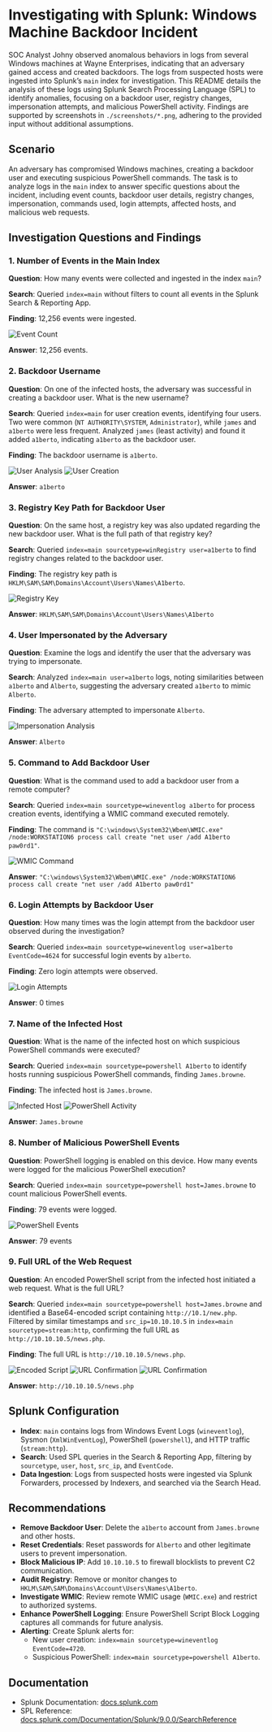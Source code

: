 # Investigating with Splunk: Windows Machine Backdoor Incident

SOC Analyst Johny observed anomalous behaviors in logs from several Windows machines at Wayne Enterprises, indicating that an adversary gained access and created backdoors. The logs from suspected hosts were ingested into Splunk’s `main` index for investigation. This README details the analysis of these logs using Splunk Search Processing Language (SPL) to identify anomalies, focusing on a backdoor user, registry changes, impersonation attempts, and malicious PowerShell activity. Findings are supported by screenshots in `./screenshots/*.png`, adhering to the provided input without additional assumptions.

## Scenario

An adversary has compromised Windows machines, creating a backdoor user and executing suspicious PowerShell commands. The task is to analyze logs in the `main` index to answer specific questions about the incident, including event counts, backdoor user details, registry changes, impersonation, commands used, login attempts, affected hosts, and malicious web requests.

## Investigation Questions and Findings

### 1. Number of Events in the Main Index
**Question**: How many events were collected and ingested in the index `main`?

**Search**: Queried `index=main` without filters to count all events in the Splunk Search & Reporting App.

**Finding**: 12,256 events were ingested.

![Event Count](screenshots/1.png)

**Answer**: 12,256 events.

### 2. Backdoor Username
**Question**: On one of the infected hosts, the adversary was successful in creating a backdoor user. What is the new username?

**Search**: Queried `index=main` for user creation events, identifying four users. Two were common (`NT AUTHORITY\SYSTEM`, `Administrator`), while `james` and `a1berto` were less frequent. Analyzed `james` (least activity) and found it added `a1berto`, indicating `a1berto` as the backdoor user.

**Finding**: The backdoor username is `a1berto`.

![User Analysis](screenshots/2.png)
![User Creation](screenshots/3.png)

**Answer**: `a1berto`

### 3. Registry Key Path for Backdoor User
**Question**: On the same host, a registry key was also updated regarding the new backdoor user. What is the full path of that registry key?

**Search**: Queried `index=main sourcetype=winRegistry user=a1berto` to find registry changes related to the backdoor user.

**Finding**: The registry key path is `HKLM\SAM\SAM\Domains\Account\Users\Names\A1berto`.

![Registry Key](screenshots/4.png)

**Answer**: `HKLM\SAM\SAM\Domains\Account\Users\Names\A1berto`

### 4. User Impersonated by the Adversary
**Question**: Examine the logs and identify the user that the adversary was trying to impersonate.

**Search**: Analyzed `index=main user=a1berto` logs, noting similarities between `a1berto` and `Alberto`, suggesting the adversary created `a1berto` to mimic `Alberto`.

**Finding**: The adversary attempted to impersonate `Alberto`.

![Impersonation Analysis](screenshots/3.png)

**Answer**: `Alberto`

### 5. Command to Add Backdoor User
**Question**: What is the command used to add a backdoor user from a remote computer?

**Search**: Queried `index=main sourcetype=wineventlog a1berto` for process creation events, identifying a WMIC command executed remotely.

**Finding**: The command is `"C:\windows\System32\Wbem\WMIC.exe" /node:WORKSTATION6 process call create "net user /add A1berto paw0rd1"`.

![WMIC Command](screenshots/5.png)

**Answer**: `"C:\windows\System32\Wbem\WMIC.exe" /node:WORKSTATION6 process call create "net user /add A1berto paw0rd1"`

### 6. Login Attempts by Backdoor User
**Question**: How many times was the login attempt from the backdoor user observed during the investigation?

**Search**: Queried `index=main sourcetype=wineventlog user=a1berto EventCode=4624` for successful login events by `a1berto`.

**Finding**: Zero login attempts were observed.

![Login Attempts](screenshots/6.png)

**Answer**: 0 times

### 7. Name of the Infected Host
**Question**: What is the name of the infected host on which suspicious PowerShell commands were executed?

**Search**: Queried `index=main sourcetype=powershell A1berto` to identify hosts running suspicious PowerShell commands, finding `James.browne`.

**Finding**: The infected host is `James.browne`.

![Infected Host](screenshots/7.png)
![PowerShell Activity](screenshots/8.png)

**Answer**: `James.browne`

### 8. Number of Malicious PowerShell Events
**Question**: PowerShell logging is enabled on this device. How many events were logged for the malicious PowerShell execution?

**Search**: Queried `index=main sourcetype=powershell host=James.browne` to count malicious PowerShell events.

**Finding**: 79 events were logged.

![PowerShell Events](screenshots/9.png)

**Answer**: 79 events

### 9. Full URL of the Web Request
**Question**: An encoded PowerShell script from the infected host initiated a web request. What is the full URL?

**Search**: Queried `index=main sourcetype=powershell host=James.browne` and identified a Base64-encoded script containing `http://10.1/new.php`. Filtered by similar timestamps and `src_ip=10.10.10.5` in `index=main sourcetype=stream:http`, confirming the full URL as `http://10.10.10.5/news.php`.

**Finding**: The full URL is `http://10.10.10.5/news.php`.

![Encoded Script](screenshots/10.png)
![URL Confirmation](screenshots/11.png)
![URL Confirmation](screenshots/12.png)

**Answer**: `http://10.10.10.5/news.php`

## Splunk Configuration
- **Index**: `main` contains logs from Windows Event Logs (`wineventlog`), Sysmon (`XmlWinEventLog`), PowerShell (`powershell`), and HTTP traffic (`stream:http`).
- **Search**: Used SPL queries in the Search & Reporting App, filtering by `sourcetype`, `user`, `host`, `src_ip`, and `EventCode`.
- **Data Ingestion**: Logs from suspected hosts were ingested via Splunk Forwarders, processed by Indexers, and searched via the Search Head.

## Recommendations
- **Remove Backdoor User**: Delete the `a1berto` account from `James.browne` and other hosts.
- **Reset Credentials**: Reset passwords for `Alberto` and other legitimate users to prevent impersonation.
- **Block Malicious IP**: Add `10.10.10.5` to firewall blocklists to prevent C2 communication.
- **Audit Registry**: Remove or monitor changes to `HKLM\SAM\SAM\Domains\Account\Users\Names\A1berto`.
- **Investigate WMIC**: Review remote WMIC usage (`WMIC.exe`) and restrict to authorized systems.
- **Enhance PowerShell Logging**: Ensure PowerShell Script Block Logging captures all commands for future analysis.
- **Alerting**: Create Splunk alerts for:
  - New user creation: `index=main sourcetype=wineventlog EventCode=4720`.
  - Suspicious PowerShell: `index=main sourcetype=powershell A1berto`.

## Documentation
- Splunk Documentation: [docs.splunk.com](https://docs.splunk.com)
- SPL Reference: [docs.splunk.com/Documentation/Splunk/9.0.0/SearchReference](https://docs.splunk.com/Documentation/Splunk/9.0.0/SearchReference)